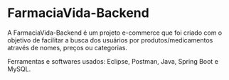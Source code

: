 # FarmaciaVida-Backend
A FarmaciaVida-Backend é um projeto e-commerce que foi criado com o objetivo de facilitar a busca dos usuários por produtos/medicamentos através de nomes, preços ou categorias.

Ferramentas e softwares usados:
Eclipse, Postman, Java, Spring Boot e MySQL.
